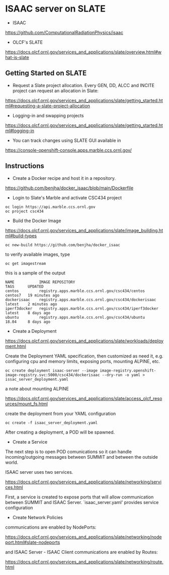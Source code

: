 # ISAAC server on SLATE

- ISAAC

https://github.com/ComputationalRadiationPhysics/isaac


- OLCF's SLATE

https://docs.olcf.ornl.gov/services_and_applications/slate/overview.html#what-is-slate
 

## Getting Started on SLATE

- Request a Slate project allocation. Every GEN, DD, ALCC and INCITE project can request an allocation
in Slate:

https://docs.olcf.ornl.gov/services_and_applications/slate/getting_started.html#requesting-a-slate-project-allocation

- Logging-in and swapping projects

https://docs.olcf.ornl.gov/services_and_applications/slate/getting_started.html#logging-in

- You can track changes using SLATE GUI available in

https://console-openshift-console.apps.marble.ccs.ornl.gov/


## Instructions

- Create a Docker recipe and host it in a repository. 

https://github.com/benjha/docker_isaac/blob/main/Dockerfile

- Login to Slate's Marble and activate CSC434 project

```
oc login https://api.marble.ccs.ornl.gov
oc project csc434
```

- Build the Docker Image

https://docs.olcf.ornl.gov/services_and_applications/slate/image_building.html#build-types

```
oc new-build https://github.com/benjha/docker_isaac 
```

to verify available images, type

```
oc get imagestream
```

this is a sample of the output

```
NAME           IMAGE REPOSITORY                                        TAGS      UPDATED
centos         registry.apps.marble.ccs.ornl.gov/csc434/centos         centos7   19 minutes ago
dockerisaac    registry.apps.marble.ccs.ornl.gov/csc434/dockerisaac    latest    2 minutes ago
iperf3docker   registry.apps.marble.ccs.ornl.gov/csc434/iperf3docker   latest    8 days ago
ubuntu         registry.apps.marble.ccs.ornl.gov/csc434/ubuntu         18.04     8 days ago
``` 

- Create a Deployment

https://docs.olcf.ornl.gov/services_and_applications/slate/workloads/deployment.html

Create the Deployment YAML specification, then customized as need it, e.g. configuring cpu and memory limits, exposing ports, mounting ALPINE, etc.

```
oc create deployment isaac-server --image image-registry.openshift-image-registry.svc:5000/csc434/dockerisaac --dry-run -o yaml > issac_server_deployment.yaml
```

a note about mounting ALPINE

https://docs.olcf.ornl.gov/services_and_applications/slate/access_olcf_resources/mount_fs.html


create the deployment from your YAML configuration

```
oc create -f isaac_server_deployment.yaml
```

After creating a deployment, a POD will be spawned. 

- Create a Service

The next step is to open POD comunications so it can handle incoming/outgoing messages between SUMMIT and between the outside world.


ISAAC server uses two services.

https://docs.olcf.ornl.gov/services_and_applications/slate/networking/services.html

First, a service is created to expose ports that will allow communication between SUMMIT and ISAAC Server. `isaac_server.yaml' provides service configuration 



- Create Network Policies

communications are enabled by NodePorts:

https://docs.olcf.ornl.gov/services_and_applications/slate/networking/nodeport.html#slate-nodeports
  
and ISAAC Server - ISAAC Client communications are enabled by Routes:

https://docs.olcf.ornl.gov/services_and_applications/slate/networking/route.html

